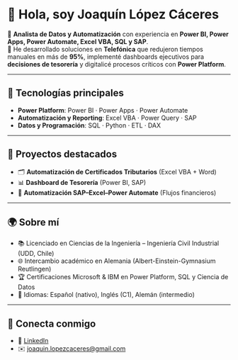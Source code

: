 # 👋 Hola, soy Joaquín López Cáceres  

🎯 **Analista de Datos y Automatización** con experiencia en **Power BI, Power Apps, Power Automate, Excel VBA, SQL y SAP**.  
🚀 He desarrollado soluciones en **Telefónica** que redujeron tiempos manuales en más de **95%**, implementé dashboards ejecutivos para **decisiones de tesorería** y digitalicé procesos críticos con **Power Platform**.  

---

## 🔧 Tecnologías principales
- **Power Platform**: Power BI · Power Apps · Power Automate  
- **Automatización y Reporting**: Excel VBA · Power Query · SAP  
- **Datos y Programación**: SQL · Python · ETL · DAX  

---

## 📂 Proyectos destacados
- 🗂️ **Automatización de Certificados Tributarios** (Excel VBA + Word)  
- 📊 **Dashboard de Tesorería** (Power BI, SAP)  
- 🔄 **Automatización SAP–Excel–Power Automate** (Flujos financieros)  

---

## 🌍 Sobre mí
- 📚 Licenciado en Ciencias de la Ingeniería – Ingeniería Civil Industrial (UDD, Chile)  
- 🌐 Intercambio académico en Alemania (Albert-Einstein-Gymnasium Reutlingen)  
- 🏆 Certificaciones Microsoft & IBM en Power Platform, SQL y Ciencia de Datos  
- 💬 Idiomas: Español (nativo), Inglés (C1), Alemán (intermedio)  

---

## 🔗 Conecta conmigo
- 💼 [LinkedIn](https://www.linkedin.com/in/joaquinlopezcaceres)   
- ✉️ joaquin.lopezcaceres@gmail.com
